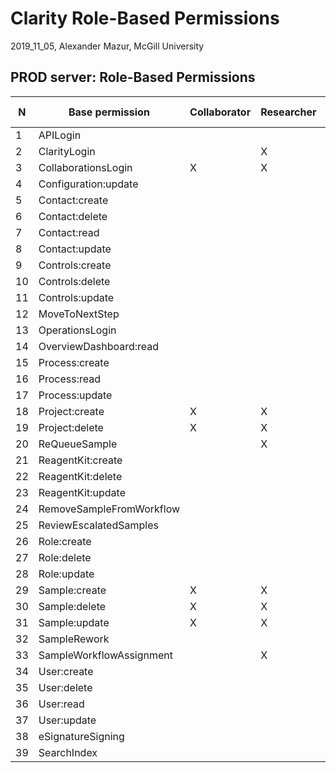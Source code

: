  # Clarity Role-Based Permissions #

 



2019_11_05,	Alexander Mazur, McGill University

 

 ## PROD server: Role-Based Permissions ##

| N  | Base permission          | Collaborator | Researcher | Facility Administrator | System Administrator |
|----|--------------------------|--------------|------------|------------------------|----------------------|
| 1  | APILogin                 |              |            | X                      | X                    |
| 2  | ClarityLogin             |              | X          | X                      | X                    |
| 3  | CollaborationsLogin      | X            | X          | X                      | X                    |
| 4  | Configuration:update     |              |            |                        | X                    |
| 5  | Contact:create           |              |            | X                      | X                    |
| 6  | Contact:delete           |              |            | X                      | X                    |
| 7  | Contact:read             |              |            | X                      | X                    |
| 8  | Contact:update           |              |            | X                      | X                    |
| 9  | Controls:create          |              |            | X                      | X                    |
| 10 | Controls:delete          |              |            | X                      | X                    |
| 11 | Controls:update          |              |            | X                      | X                    |
| 12 | MoveToNextStep           |              |            | X                      | X                    |
| 13 | OperationsLogin          |              |            | X                      | X                    |
| 14 | OverviewDashboard:read   |              |            | X                      | X                    |
| 15 | Process:create           |              |            | X                      | X                    |
| 16 | Process:read             |              |            | X                      | X                    |
| 17 | Process:update           |              |            | X                      | X                    |
| 18 | Project:create           | X            | X          | X                      | X                    |
| 19 | Project:delete           | X            | X          | X                      | X                    |
| 20 | ReQueueSample            |              | X          | X                      | X                    |
| 21 | ReagentKit:create        |              |            | X                      | X                    |
| 22 | ReagentKit:delete        |              |            | X                      | X                    |
| 23 | ReagentKit:update        |              |            | X                      | X                    |
| 24 | RemoveSampleFromWorkflow |              |            | X                      | X                    |
| 25 | ReviewEscalatedSamples   |              |            | X                      | X                    |
| 26 | Role:create              |              |            | X                      | X                    |
| 27 | Role:delete              |              |            | X                      | X                    |
| 28 | Role:update              |              |            | X                      | X                    |
| 29 | Sample:create            | X            | X          | X                      | X                    |
| 30 | Sample:delete            | X            | X          | X                      | X                    |
| 31 | Sample:update            | X            | X          | X                      | X                    |
| 32 | SampleRework             |              |            | X                      | X                    |
| 33 | SampleWorkflowAssignment |              | X          | X                      | X                    |
| 34 | User:create              |              |            | X                      | X                    |
| 35 | User:delete              |              |            | X                      | X                    |
| 36 | User:read                |              |            | X                      | X                    |
| 37 | User:update              |              |            | X                      | X                    |
| 38 | eSignatureSigning        |              |            | X                      | X                    |
| 39 | SearchIndex              |              |            |                        | X                    |